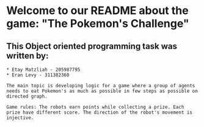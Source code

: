 # Welcome to our README about the game: "The Pokemon's Challenge"

## This Object oriented programming task was written by:

    * Etay Matzliah - 205987795
    * Eran Levy - 311382360
    
    The main topic is developing logic for a game where a group of agents needs to eat Pokemon's as much as possible in few steps as possible on directed graph.
    
    Game rules: The robots earn points while collecting a prize. Each prize have different score. The direction of the robot's movement is injective.





